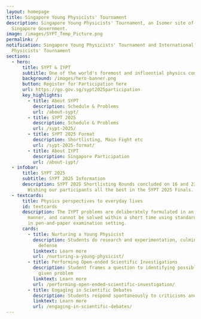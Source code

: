 ```yaml
---
layout: homepage
title: Singapore Young Physicists' Tournament
description: Singapore Young Physicists' Tournament, an Isomer site of the
  Singapore Government.
image: /images/SYPT_Temp_Picture.png
permalink: /
notification: Singapore Young Physicists' Tournament and International Young
  Physicists' Tournament
sections:
  - hero:
      title: SYPT & IYPT
      subtitle: One of the world's foremost and influential physics competitions
      background: /images/hero-banner.png
      button: Register for Participation here
      url: https://go.gov.sg/sypt2025participation
      key_highlights:
        - title: About SYPT
          description: Schedule & Problems
          url: /about-sypt/
        - title: SYPT 2025
          description: Schedule & Problems
          url: /sypt-2025/
        - title: SYPT 2025 Format
          description: Shortlisting, Main Fight etc
          url: /sypt-2025-format/
        - title: About IYPT
          description: Singapore Participation
          url: /about-iypt/
  - infobar:
      title: SYPT 2025
      subtitle: SYPT 2025 Information
      description: SYPT 2025 Shortlisting Rounds concluded on 16 and 23 November 2024.
        Wishing our participants all the best in the SYPT 2025 Finals.
  - textcards:
      title: Physics perspectives to everyday lives
      id: textcards
      description: The IYPT problems are deliberately formulated in an open-ended
        manner, and cannot be solved within a short time using standard methods
        in pen-and-paper examination setting.
      cards:
        - title: Nurturing a Young Physicist
          description: Students do research and experimentation, culminating in an oral
            defense
          linktext: Learn more
          url: /nurturing-a-young-physicist/
        - title: Performing Open-ended Scientific Investigations
          description: Student frames a question to identifying possible solutions for a
            given problem
          linktext: Learn more
          url: /performing-open-ended-scientific-investigation/
        - title: Engaging in Scientific Debates
          description: Students respond spontaneously to criticisms and counter-solutions
          linktext: Learn more
          url: /engaging-in-scientific-debates/
---
```

